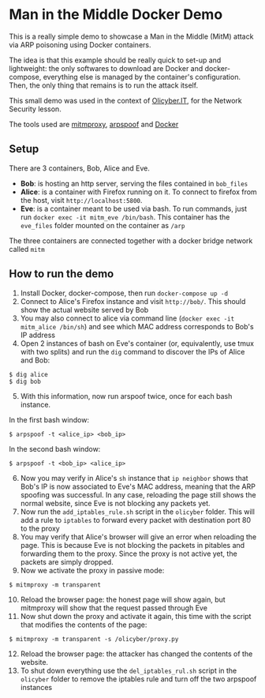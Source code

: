 # Man in the Middle Docker Demo

This is a really simple demo to showcase a Man in the Middle (MitM) attack via ARP poisoning using Docker containers.

The idea is that this example should be really quick to set-up and lightweight: the only softwares to download are Docker and docker-compose, everything else is managed by the container's configuration. Then, the only thing that remains is to run the attack itself.

This small demo was used in the context of [Olicyber.IT](http://olicyber.it), for the Network Security lesson.

The tools used are [mitmproxy](http://mitmproxy.org), [arpspoof](https://www.monkey.org/~dugsong/dsniff/) and [Docker](http://www.docker.com)

## Setup

There are 3 containers, Bob, Alice and Eve.

- **Bob**: is hosting an http server, serving the files contained in `bob_files`
- **Alice**: is a container with Firefox running on it. To connect to firefox from the host, visit `http://localhost:5800`.
- **Eve**: is a container meant to be used via bash. To run commands, just run `docker exec -it mitm_eve /bin/bash`. This container has the `eve_files` folder mounted on the container as `/arp`

The three containers are connected together with a docker bridge network called `mitm`

## How to run the demo

1. Install Docker, docker-compose, then run `docker-compose up -d`
2. Connect to Alice's Firefox instance and visit `http://bob/`. This should show the actual website served by Bob
3. You may also connect to alice via command line (`docker exec -it mitm_alice /bin/sh`) and see which MAC address corresponds to Bob's IP address
4. Open 2 instances of bash on Eve's container (or, equivalently, use tmux with two splits) and run the `dig` command to discover the IPs of Alice and Bob:

```
$ dig alice
$ dig bob
```

5. With this information, now run arspoof twice, once for each bash instance.

In the first bash window:
```
$ arpspoof -t <alice_ip> <bob_ip>
```

In the second bash window:
```
$ arpspoof -t <bob_ip> <alice_ip>
```

6. Now you may verify in Alice's `sh` instance that `ip neighbor` shows that Bob's IP is now associated to Eve's MAC address, meaning that the ARP spoofing was successful. In any case, reloading the page still shows the normal website, since Eve is not blocking any packets yet.
7. Now run the `add_iptables_rule.sh` script in the `olicyber` folder. This will add a rule to `iptables` to forward every packet with destination port 80 to the proxy
8. You may verify that Alice's browser will give an error when reloading the page. This is because Eve is not blocking the packets in pitables and forwarding them to the proxy. Since the proxy is not active yet, the packets are simply dropped.
9. Now we activate the proxy in passive mode:

```
$ mitmproxy -m transparent
```

10. Reload the browser page: the honest page will show again, but mitmproxy will show that the request passed through Eve
11. Now shut down the proxy and activate it again, this time with the script that modifies the contents of the page:
```
$ mitmproxy -m transparent -s /olicyber/proxy.py
```
12. Reload the browser page: the attacker has changed the contents of the website.
13. To shut down everything use the `del_iptables_rul.sh` script in the `olicyber` folder to remove the iptables rule and turn off the two arpspoof instances

